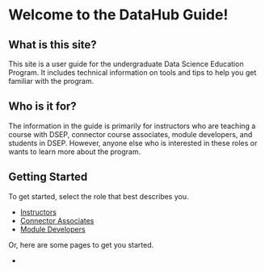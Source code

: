 # Welcome to the DataHub Guide!

## What is this site?

This site is a user guide for the undergraduate Data Science Education Program. It includes technical information on tools and tips to help you get familiar with the program.

## Who is it for?

The information in the guide is primarily for instructors who are teaching a course with DSEP, connector course associates, module developers, and students in DSEP. However, anyone else who is interested in these roles or wants to learn more about the program.

## Getting Started

To get started, select the role that best describes you.

* [Instructors](http://127.0.0.1:8000/pages/instructor.html)
* [Connector Associates](http://127.0.0.1:8000/pages/connector-associate.html)
* [Module Developers](http://127.0.0.1:8000/pages/module-developer.html)

Or, here are some pages to get you started.

* 


